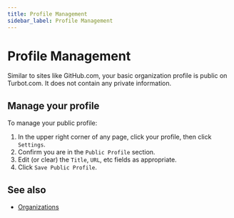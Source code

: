 ```yaml
---
title: Profile Management
sidebar_label: Profile Management
---
```


# Profile Management

Similar to sites like GitHub.com, your basic organization profile is public on
Turbot.com. It does not contain any private information.

## Manage your profile

To manage your public profile:

1. In the upper right corner of any page, click your profile, then click
   `Settings`.
2. Confirm you are in the `Public Profile` section.
3. Edit (or clear) the `Title`, `URL`, etc fields as appropriate.
4. Click `Save Public Profile`.

## See also

- [Organizations](turbot.com/organizations)
